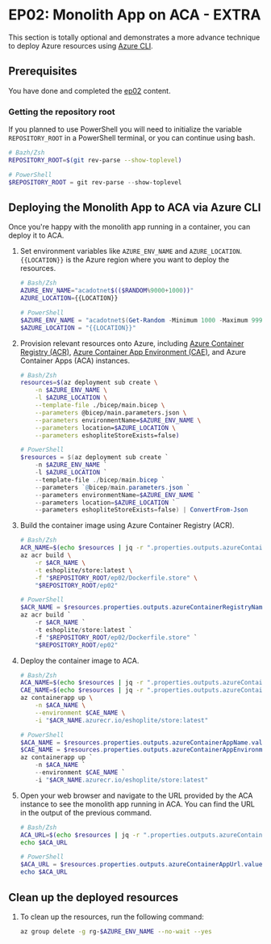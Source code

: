 # EP02: Monolith App on ACA - EXTRA

This section is totally optional and demonstrates a more advance technique to deploy Azure resources using [Azure CLI](https://learn.microsoft.com/cli/azure/).

## Prerequisites

You have done and completed the [ep02](README.md) content.

### Getting the repository root

If you planned to use PowerShell you will need to initialize the variable `REPOSITORY_ROOT` in a PowerShell terminal, or you can continue using bash.

```bash
# Bazh/Zsh
REPOSITORY_ROOT=$(git rev-parse --show-toplevel)
```

```powershell
# PowerShell
$REPOSITORY_ROOT = git rev-parse --show-toplevel
```

## Deploying the Monolith App to ACA via Azure CLI

Once you're happy with the monolith app running in a container, you can deploy it to ACA.

1. Set environment variables like `AZURE_ENV_NAME` and `AZURE_LOCATION`. `{{LOCATION}}` is the Azure region where you want to deploy the resources.

    ```bash
    # Bash/Zsh
    AZURE_ENV_NAME="acadotnet$(($RANDOM%9000+1000))"
    AZURE_LOCATION={{LOCATION}}
    ```

    ```powershell
    # PowerShell
    $AZURE_ENV_NAME = "acadotnet$(Get-Random -Minimum 1000 -Maximum 9999)"
    $AZURE_LOCATION = "{{LOCATION}}"
    ```

1. Provision relevant resources onto Azure, including [Azure Container Registry (ACR)](https://learn.microsoft.com/azure/container-registry/container-registry-intro), [Azure Container App Environment (CAE)](https://learn.microsoft.com/azure/container-apps/environment), and Azure Container Apps (ACA) instances.

    ```bash
    # Bash/Zsh
    resources=$(az deployment sub create \
        -n $AZURE_ENV_NAME \
        -l $AZURE_LOCATION \
        --template-file ./bicep/main.bicep \
        --parameters @bicep/main.parameters.json \
        --parameters environmentName=$AZURE_ENV_NAME \
        --parameters location=$AZURE_LOCATION \
        --parameters eshopliteStoreExists=false)
    ```

    ```powershell
    # PowerShell
    $resources = $(az deployment sub create `
        -n $AZURE_ENV_NAME `
        -l $AZURE_LOCATION `
        --template-file ./bicep/main.bicep `
        --parameters `@bicep/main.parameters.json `
        --parameters environmentName=$AZURE_ENV_NAME `
        --parameters location=$AZURE_LOCATION `
        --parameters eshopliteStoreExists=false) | ConvertFrom-Json
    ```

1. Build the container image using Azure Container Registry (ACR).

    ```bash
    # Bash/Zsh
    ACR_NAME=$(echo $resources | jq -r ".properties.outputs.azureContainerRegistryName.value")
    az acr build \
        -r $ACR_NAME \
        -t eshoplite/store:latest \
        -f "$REPOSITORY_ROOT/ep02/Dockerfile.store" \
        "$REPOSITORY_ROOT/ep02"
    ```

    ```powershell
    # PowerShell
    $ACR_NAME = $resources.properties.outputs.azureContainerRegistryName.value
    az acr build `
        -r $ACR_NAME `
        -t eshoplite/store:latest `
        -f "$REPOSITORY_ROOT/ep02/Dockerfile.store" `
        "$REPOSITORY_ROOT/ep02"
    ```

1. Deploy the container image to ACA.

    ```bash
    # Bash/Zsh
    ACA_NAME=$(echo $resources | jq -r ".properties.outputs.azureContainerAppName.value")
    CAE_NAME=$(echo $resources | jq -r ".properties.outputs.azureContainerAppEnvironmentName.value")
    az containerapp up \
        -n $ACA_NAME \
        --environment $CAE_NAME \
        -i "$ACR_NAME.azurecr.io/eshoplite/store:latest"
    ```

    ```powershell
    # PowerShell
    $ACA_NAME = $resources.properties.outputs.azureContainerAppName.value
    $CAE_NAME = $resources.properties.outputs.azureContainerAppEnvironmentName.value
    az containerapp up `
        -n $ACA_NAME `
        --environment $CAE_NAME `
        -i "$ACR_NAME.azurecr.io/eshoplite/store:latest"
    ```

1. Open your web browser and navigate to the URL provided by the ACA instance to see the monolith app running in ACA. You can find the URL in the output of the previous command.

    ```bash
    # Bash/Zsh
    ACA_URL=$(echo $resources | jq -r ".properties.outputs.azureContainerAppUrl.value")
    echo $ACA_URL
    ```

    ```powershell
    # PowerShell
    $ACA_URL = $resources.properties.outputs.azureContainerAppUrl.value
    echo $ACA_URL
    ```


## Clean up the deployed resources

1. To clean up the resources, run the following command:

    ```bash
    az group delete -g rg-$AZURE_ENV_NAME --no-wait --yes
    ```

